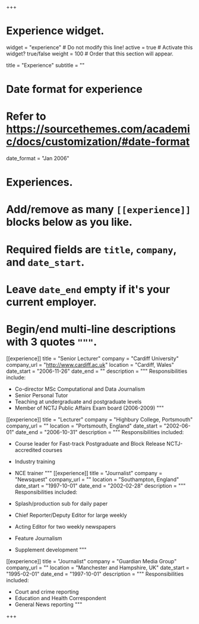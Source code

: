+++
# Experience widget.
widget = "experience"  # Do not modify this line!
active = true  # Activate this widget? true/false
weight = 100  # Order that this section will appear.

title = "Experience"
subtitle = ""

# Date format for experience
#   Refer to https://sourcethemes.com/academic/docs/customization/#date-format
date_format = "Jan 2006"

# Experiences.
#   Add/remove as many `[[experience]]` blocks below as you like.
#   Required fields are `title`, `company`, and `date_start`.
#   Leave `date_end` empty if it's your current employer.
#   Begin/end multi-line descriptions with 3 quotes `"""`.
[[experience]]
  title = "Senior Lecturer"
  company = "Cardiff University"
  company_url = "http://www.cardiff.ac.uk"
  location = "Cardiff, Wales"
  date_start = "2006-11-26"
  date_end = ""
  description = """
  Responsibilities include:

  * Co-director MSc Computational and Data Journalism
  * Senior Personal Tutor
  * Teaching at undergraduate and postgraduate levels
  * Member of NCTJ Public Affairs Exam board (2006-2009)
  """

[[experience]]
  title = "Lecturer"
  company = "Highbury College, Portsmouth"
  company_url = ""
  location = "Portsmouth, England"
  date_start = "2002-06-01"
  date_end = "2006-10-31"
  description = """
  Responsibilities included:

  * Course leader for Fast-track Postgraduate and Block Release NCTJ-accredited courses
  * Industry training
  * NCE trainer
  """
[[experience]]
  title = "Journalist"
  company = "Newsquest"
  company_url = ""
  location = "Southampton, England"
  date_start = "1997-10-01"
  date_end = "2002-02-28"
  description = """
  Responsibilities included:

  * Splash/production sub for daily paper
  * Chief Reporter/Deputy Editor for large weekly
  * Acting Editor for two weekly newspapers
  * Feature Journalism
  * Supplement development
  """

[[experience]]
  title = "Journalist"
  company = "Guardian Media Group"
  company_url = ""
  location = "Manchester and Hampshire, UK"
  date_start = "1995-02-01"
  date_end = "1997-10-01"
  description = """
  Responsibilities included:

  * Court and crime reporting
  * Education and Health Correspondent
  * General News reporting
  """

+++
